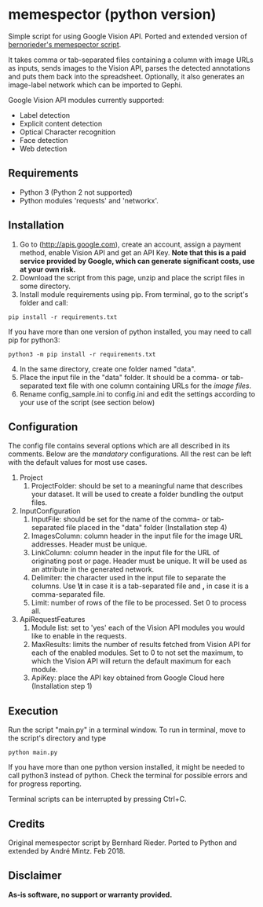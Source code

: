 # memespector (python version)
Simple script for using Google Vision API. Ported and extended version of [bernorieder's memespector script](https://github.com/bernorieder/memespector).

It takes comma or tab-separated files containing a column with image URLs as inputs, sends images to the Vision API, parses the detected annotations and puts them back into the spreadsheet. Optionally, it also generates an image-label network which can be imported to Gephi.

Google Vision API modules currently supported:
* Label detection
* Explicit content detection
* Optical Character recognition
* Face detection
* Web detection

## Requirements
* Python 3 (Python 2 not supported)
* Python modules 'requests' and 'networkx'.

## Installation
1. Go to (http://apis.google.com), create an account, assign a payment method, enable Vision API and get an API Key. **Note that this is a paid service provided by Google, which can generate significant costs, use at your own risk.**
2. Download the script from this page, unzip and place the script files in some directory.
3. Install module requirements using pip. From terminal, go to the script's folder and call:
```
pip install -r requirements.txt
```
If you have more than one version of python installed, you may need to call pip for python3:
```
python3 -m pip install -r requirements.txt
```
4. In the same directory, create one folder named "data".
5. Place the input file in the "data" folder. It should be a comma- or tab-separated text file with one column containing URLs for the *image files*.
6. Rename config_sample.ini to config.ini and edit the settings according to your use of the script (see section below)

## Configuration
The config file contains several options which are all described in its comments. Below are the *mandatory* configurations. All the rest can be left with the default values for most use cases.
1. Project
    1. ProjectFolder: should be set to a meaningful name that describes your dataset. It will be used to create a folder bundling the output files.
2. InputConfiguration
    1. InputFile: should be set for the name of the comma- or tab-separated file placed in the "data" folder (Installation step 4)
    2. ImagesColumn: column header in the input file for the image URL addresses. Header must be unique.
    3. LinkColumn: column header in the input file for the URL of originating post or page. Header must be unique. It will be used as an attribute in the generated network.
    4. Delimiter: the character used in the input file to separate the columns. Use **\t** in case it is a tab-separated file and **,** in case it is a comma-separated file.
    5. Limit: number of rows of the file to be processed. Set 0 to process all.
3. ApiRequestFeatures
    1. Module list: set to 'yes' each of the Vision API modules you would like to enable in the requests.
    2. MaxResults: limits the number of results fetched from Vision API for each of the enabled modules. Set to 0 to not set the maximum, to which the Vision API will return the default maximum for each module.
    3. ApiKey: place the API key obtained from Google Cloud here (Installation step 1)

## Execution
Run the script "main.py" in a terminal window. To run in terminal, move to the script's directory and type
```
python main.py
```
If you have more than one python version installed, it might be needed to call python3 instead of python.
Check the terminal for possible errors and for progress reporting.

Terminal scripts can be interrupted by pressing Ctrl+C.

## Credits
Original memespector script by Bernhard Rieder. Ported to Python and extended by André Mintz. Feb 2018.

## Disclaimer
**As-is software, no support or warranty provided.**
